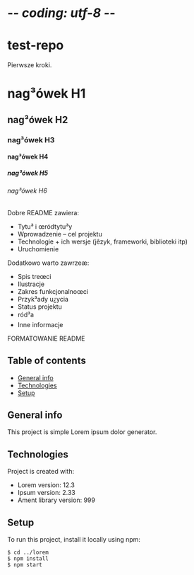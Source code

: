 # -*- coding: utf-8 -*-

# test-repo

Pierwsze kroki.

# nag³ówek H1
## nag³ówek H2
### nag³ówek H3
#### nag³ówek H4
##### nag³ówek H5
###### nag³ówek H6

Dobre README zawiera:

- Tytu³ i œródtytu³y
- Wprowadzenie – cel projektu
- Technologie + ich wersje (jêzyk, frameworki, biblioteki itp)
- Uruchomienie

Dodatkowo warto zawrzeæ:

- Spis treœci
- Ilustracje
- Zakres funkcjonalnoœci
- Przyk³ady u¿ycia
- Status projektu
- ród³a
- Inne informacje

FORMATOWANIE README

## Table of contents
* [General info](#general-info)
* [Technologies](#technologies)
* [Setup](#setup)

## General info
This project is simple Lorem ipsum dolor generator.
	
## Technologies
Project is created with:
* Lorem version: 12.3
* Ipsum version: 2.33
* Ament library version: 999
	
## Setup
To run this project, install it locally using npm:

```
$ cd ../lorem
$ npm install
$ npm start
```

